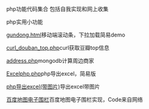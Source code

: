 
php功能代码集合 包括自我实现和网上收集

php实用小功能

[gundong.html](https://github.com/huzhiwei995/home/blob/master/gundong.html)移动端滚动条，下拉加载简易demo

[curl_douban_top.php](https://github.com/huzhiwei995/home/blob/master/curl_douban_top.php)curl获取豆瓣top信息

[address.php](https://github.com/huzhiwei995/home/blob/master/address.php)mongodb计算周边商家

[Excelphp.php](https://github.com/huzhiwei995/home/blob/master/Excelphp.php)php导出excel，简易版

[php导出excel(带图片)](https://github.com/huzhiwei995/home/tree/master/php%E5%AF%BC%E5%87%BAexcel(%E5%B8%A6%E5%9B%BE%E7%89%87))导出excel带图片


[百度地图电子围栏](https://github.com/huzhiwei995/home/tree/master/Map)百度地图电子围栏实现，Code来自网络
